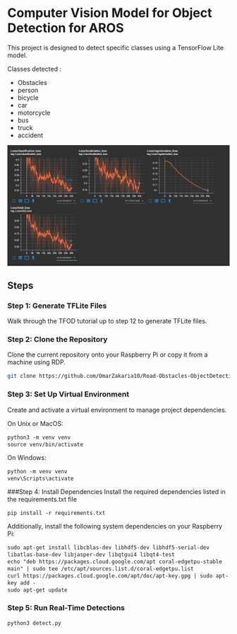 # Computer Vision Model for Object Detection for AROS 

 This project is designed to detect specific classes using a TensorFlow Lite model. 

 Classes detected :
- Obstacles
- person
- bicycle
- car
- motorcycle
- bus
- truck
- accident

![alt text](image-1.png)



## Steps

### Step 1: Generate TFLite Files
Walk through the TFOD tutorial up to step 12 to generate TFLite files.

### Step 2: Clone the Repository
Clone the current repository onto your Raspberry Pi or copy it from a machine using RDP.
```sh
git clone https://github.com/OmarZakaria10/Road-Obstacles-ObjectDetection-Tflite.git
```

### Step 3: Set Up Virtual Environment
Create and activate a virtual environment to manage project dependencies.

On Unix or MacOS:

```
python3 -m venv venv
source venv/bin/activate
```
On Windows:
```
python -m venv venv
venv\Scripts\activate
```

###Step 4: Install Dependencies
Install the required dependencies listed in the requirements.txt file

```
pip install -r requirements.txt
```

Additionally, install the following system dependencies on your Raspberry Pi:

```
sudo apt-get install libcblas-dev libhdf5-dev libhdf5-serial-dev libatlas-base-dev libjasper-dev libqtgui4 libqt4-test
echo "deb https://packages.cloud.google.com/apt coral-edgetpu-stable main" | sudo tee /etc/apt/sources.list.d/coral-edgetpu.list
curl https://packages.cloud.google.com/apt/doc/apt-key.gpg | sudo apt-key add -
sudo apt-get update
```

### Step 5: Run Real-Time Detections
```
python3 detect.py
```
